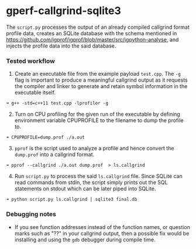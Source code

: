 # gperf-callgrind-sqlite3

The `script.py` processes the output of an already compiled callgrind format profile data, creates an SQLite database with the schema mentioned in https://github.com/igprof/igprof/blob/master/src/igpython-analyse, and injects the profile data into the said database.

### Tested workflow
1) Create an executable file from the example payload `test.cpp`. The `-g` flag is important to produce a meaningful callgrind output as it requests the compiler and linker to generate and retain symbol information in the executable itself.
```
➜ g++ -std=c++11 test.cpp -lprofiler -g 
```
2) Turn on CPU profiling for the given run of the executable by defining environment variable CPUPROFILE to the filename to dump the profile to.
```
➜ CPUPROFILE=dump.prof ./a.out
```
3) `pprof` is the script used to analyze a profile and hence convert the `dump.prof` into a callgrind format.
```
➜ pprof --callgrind ./a.out dump.prof  > ls.callgrind
```
4) Run `script.py` to process the said `ls.callgrind` file. Since SQLite can read commands from stdin, the script simply prints out the SQL statements on stdout which can be later piped into SQLite.
```
➜ python script.py ls.callgrind | sqlite3 final.db
```

### Debugging notes
* If you see function addresses instead of the function names, or question marks such as "??" in your callgrind output, then a possible fix would be installing and using the `gdb` debugger during compile time.
